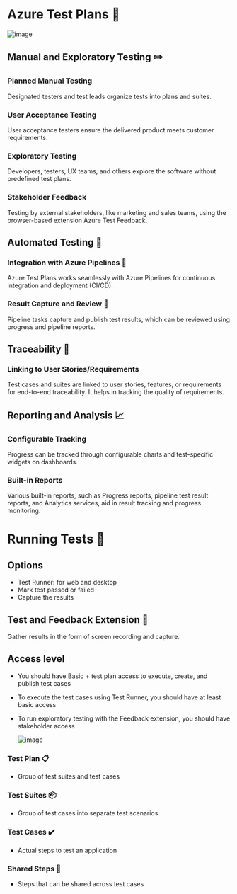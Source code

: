 # Azure Test Plans :microscope:

![image](https://github.com/piyushsachdeva/AzureDevOps-Zero-to-Hero/assets/40286378/d14372b3-f815-4e94-a233-3815b8877f5d)


## Manual and Exploratory Testing :pencil2:

### Planned Manual Testing
Designated testers and test leads organize tests into plans and suites.

### User Acceptance Testing
User acceptance testers ensure the delivered product meets customer requirements.

### Exploratory Testing
Developers, testers, UX teams, and others explore the software without predefined test plans.

### Stakeholder Feedback
Testing by external stakeholders, like marketing and sales teams, using the browser-based extension Azure Test Feedback.

## Automated Testing :robot:

### Integration with Azure Pipelines 🚀
Azure Test Plans works seamlessly with Azure Pipelines for continuous integration and deployment (CI/CD).

### Result Capture and Review 📃
Pipeline tasks capture and publish test results, which can be reviewed using progress and pipeline reports.

## Traceability :link:

### Linking to User Stories/Requirements
Test cases and suites are linked to user stories, features, or requirements for end-to-end traceability.
It helps in tracking the quality of requirements.

## Reporting and Analysis :chart_with_upwards_trend:

### Configurable Tracking
Progress can be tracked through configurable charts and test-specific widgets on dashboards.

### Built-in Reports
Various built-in reports, such as Progress reports, pipeline test result reports, and Analytics services, aid in result tracking and progress monitoring.

# Running Tests :running:

## Options
- Test Runner: for web and desktop
- Mark test passed or failed
- Capture the results

## Test and Feedback Extension :mag_right:

Gather results in the form of screen recording and capture.


## Access level 
- You should have Basic + test plan access to execute, create, and publish test cases
- To execute the test cases using Test Runner, you should have at least basic access
- To run exploratory testing with the Feedback extension, you should have stakeholder access

  ![image](https://github.com/piyushsachdeva/AzureDevOps-Zero-to-Hero/assets/40286378/de46dd53-3d44-4208-93e1-2497ed422877)


### Test Plan :clipboard:

- Group of test suites and test cases

### Test Suites :package:

- Group of test cases into separate test scenarios

### Test Cases :heavy_check_mark:

- Actual steps to test an application

### Shared Steps :two_men_holding_hands:

- Steps that can be shared across test cases

